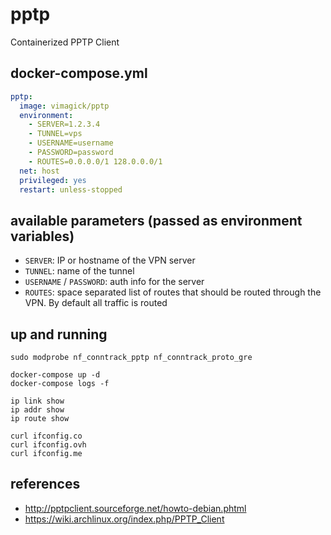 pptp
====

Containerized PPTP Client

## docker-compose.yml

```yaml
pptp:
  image: vimagick/pptp
  environment:
    - SERVER=1.2.3.4
    - TUNNEL=vps
    - USERNAME=username
    - PASSWORD=password
    - ROUTES=0.0.0.0/1 128.0.0.0/1
  net: host
  privileged: yes
  restart: unless-stopped
```

## available parameters (passed as environment variables)

* `SERVER`: IP or hostname of the VPN server
* `TUNNEL`: name of the tunnel
* `USERNAME` / `PASSWORD`: auth info for the server
* `ROUTES`: space separated list of routes that should be routed through the VPN. By default all traffic is routed

## up and running

```
sudo modprobe nf_conntrack_pptp nf_conntrack_proto_gre

docker-compose up -d
docker-compose logs -f

ip link show
ip addr show
ip route show

curl ifconfig.co
curl ifconfig.ovh
curl ifconfig.me
```

## references

- <http://pptpclient.sourceforge.net/howto-debian.phtml>
- <https://wiki.archlinux.org/index.php/PPTP_Client>
